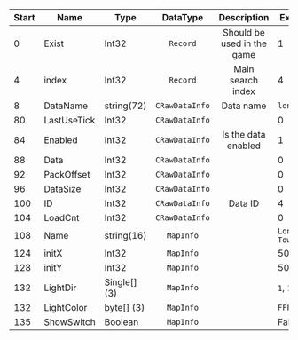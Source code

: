 |Start|Name|Type|DataType|Description|Example|
|---|---|---|:---:|:---:|---|
|0|Exist|Int32|`Record`|Should be used in the game|1|
|4|index|Int32|`Record`|Main search index|4|
|8|DataName|string(72)|`CRawDataInfo`|Data name|`lonetower`|
|80|LastUseTick|Int32|`CRawDataInfo`||0|
|84|Enabled|Int32|`CRawDataInfo`|Is the data enabled|1|
|88|Data|Int32|`CRawDataInfo`||0|
|92|PackOffset|Int32|`CRawDataInfo`||0|
|96|DataSize|Int32|`CRawDataInfo`||0|
|100|ID|Int32|`CRawDataInfo`|Data ID|4|
|104|LoadCnt|Int32|`CRawDataInfo`||0|
|108|Name|string(16)|`MapInfo`||`Lone Towerp3`|
|124|initX|Int32|`MapInfo`||50|
|128|initY|Int32|`MapInfo`||50|
|132|LightDir|Single[] (3)|`MapInfo`||`1`, `1`, `-1`|
|132|LightColor|byte[] (3)|`MapInfo`||`FFFFFF`|
|135|ShowSwitch|Boolean|`MapInfo`||False|
